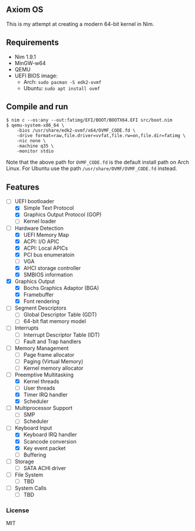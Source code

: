 ## Axiom OS

This is my attempt at creating a modern 64-bit kernel in Nim.

## Requirements

- Nim 1.9.1
- MinGW-w64
- QEMU
- UEFI BIOS image:
  - Arch: `sudo pacman -S edk2-ovmf`
  - Ubuntu: `sudo apt install ovmf`

## Compile and run

```console
$ nim c --os:any --out:fatimg/EFI/BOOT/BOOTX64.EFI src/boot.nim
$ qemu-system-x86_64 \
    -bios /usr/share/edk2-ovmf/x64/OVMF_CODE.fd \
    -drive format=raw,file.driver=vvfat,file.rw=on,file.dir=fatimg \
    -nic none \
    -machine q35 \
    -monitor stdio
```

Note that the above path for `OVMF_CODE.fd` is the default install path on Arch Linux. For Ubuntu
use the path `/usr/share/OVMF/OVMF_CODE.fd` instead.

## Features

- [ ] UEFI bootloader
  - [x] Simple Text Protocol
  - [x] Graphics Output Protocol (GOP)
  - [ ] Kernel loader
- [ ] Hardware Detection
  - [x] UEFI Memory Map
  - [x] ACPI: I/O APIC
  - [x] ACPI: Local APICs
  - [x] PCI bus enumeratoin
  - [ ] VGA
  - [x] AHCI storage controller
  - [x] SMBIOS information
- [x] Graphics Output
  - [x] Bochs Graphics Adaptor (BGA)
  - [x] Framebuffer
  - [x] Font rendering
- [ ] Segment Descriptors
  - [ ] Global Descriptor Table (GDT)
  - [ ] 64-bit flat memory model
- [ ] Interrupts
  - [ ] Interrupt Descriptor Table (IDT)
  - [ ] Fault and Trap handlers
- [ ] Memory Management
  - [ ] Page frame allocator
  - [ ] Paging (Virtual Memory)
  - [ ] Kernel memory allocator
- [ ] Preemptive Multitasking
  - [x] Kernel threads
  - [ ] User threads
  - [x] Timer IRQ handler
  - [x] Scheduler
- [ ] Multiprocessor Support
  - [ ] SMP
  - [ ] Scheduler
- [ ] Keyboard Input
  - [x] Keyboard IRQ handler
  - [x] Scancode conversion
  - [x] Key event packet
  - [ ] Buffering
- [ ] Storage
  - [ ] SATA ACHI driver
- [ ] File System
  - [ ] TBD
- [ ] System Calls
  - [ ] TBD

### License

MIT
